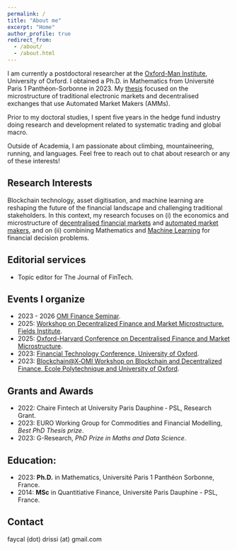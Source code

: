 ```yaml
---
permalink: /
title: "About me"
excerpt: "Home"
author_profile: true
redirect_from: 
  - /about/
  - /about.html
---
```


I am currently a postdoctoral researcher at the [Oxford-Man Institute](https://oxford-man.ox.ac.uk/), University of Oxford.  I obtained a Ph.D. in Mathematics from Université Paris 1 Panthéon-Sorbonne in 2023. My [thesis](https://papers.ssrn.com/sol3/papers.cfm?abstract_id=4424010) focused on the microstructure of traditional electronic markets and decentralised exchanges that use Automated Market Makers (AMMs).

Prior to my doctoral studies, I spent five years in the hedge fund industry doing research and development related to systematic trading and global macro. 

Outside of Academia, I am passionate about climbing, mountaineering, running, and languages. Feel free to reach out to chat about research or any of these interests!


## Research Interests
Blockchain technology, asset digitisation, and machine learning are reshaping the future of the financial landscape and challenging traditional stakeholders. In this context, my research focuses on (i) the economics and microstructure of <u>decentralised financial markets</u> and <u>automated market makers</u>, and on (ii) combining Mathematics and <u>Machine Learning</u> for financial decision problems.


## Editorial services
- Topic editor for The Journal of FinTech. 


## Events I organize
- 2023 - 2026 [OMI Finance Seminar](https://oxford-man.ox.ac.uk/omifinanceseminar/).
- 2025: [Workshop on Decentralized Finance and Market Microstructure, Fields Institute](http://www.fields.utoronto.ca/activities/24-25/decentralized-finance).
- 2025: [Oxford-Harvard Conference on Decentralised Finance and Market Microstructure](https://sites.google.com/view/oxford-harvard-defi/home).
- 2023: [Financial Technology Conference, University of Oxford](https://oxford-man.ox.ac.uk/event/financial-technology/).
- 2023: [Blockchain@X‑OMI Workshop on Blockchain and Decentralized Finance, Ecole Polytechnique and University of Oxford](https://crest.science/blockchainx-omi-workshop-on-blockchain-and-decentralized-finance/).


## Grants and Awards
- 2022: Chaire Fintech at University Paris Dauphine ‑ PSL, Research Grant.
- 2023: EURO Working Group for Commodities and Financial Modelling, *Best PhD Thesis prize*.
- 2023: G-Research, *PhD Prize in Maths and Data Science*.


## Education:
- 2023: **Ph.D.** in Mathematics, Université Paris 1 Panthéon Sorbonne, France.
- 2014: **MSc** in Quantitiative Finance, Université Paris Dauphine - PSL, France.

## Contact
faycal (dot) drissi (at) gmail.com